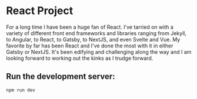 # React Project
For a long time I have been a huge fan of React. I've tarried on with a variety of different front end frameworks and libraries ranging from Jekyll, to Angular, to React, to Gatsby, to NextJS, and even Svelte and Vue. My favorite by far has been React and I've done the most with it in either Gatsby or NextJS. It's been edifying and challenging along the way and I am looking forward to working out the kinks as I trudge forward.

## Run the development server:

```bash
npm run dev
```